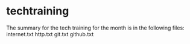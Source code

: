 # techtraining
The summary for the tech training for the month is in the following files:
internet.txt
http.txt
git.txt
github.txt
